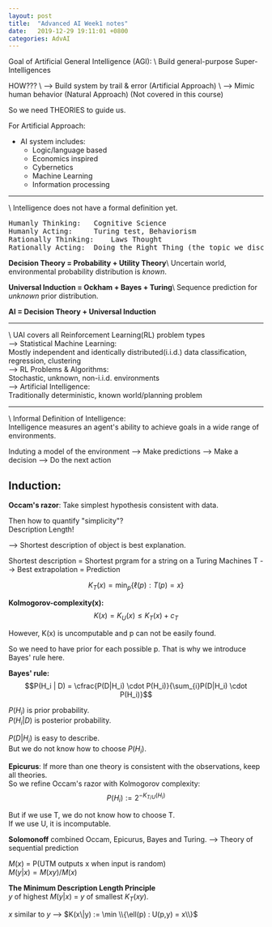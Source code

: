 ```yaml
---
layout: post
title:  "Advanced AI Week1 notes"
date:   2019-12-29 19:11:01 +0800
categories: AdvAI
---
```


Goal of Artificial General Intelligence (AGI): \\
Build general-purpose Super-Intelligences

HOW??? \\
--> Build system by trail & error (Artificial Approach) \\
--> Mimic human behavior (Natural Approach) (Not covered in this course)

So we need THEORIES to guide us.

For Artificial Approach: 
* AI system includes: 
	- Logic/language based 
	- Economics inspired 
	- Cybernetics 
	- Machine Learning 
	- Information processing



----------------------------------------------------  
\\
Intelligence does not have a formal definition yet.
<pre>
Humanly Thinking:	Cognitive Science
Humanly Acting:		Turing test, Behaviorism
Rationally Thinking:	Laws Thought
Rationally Acting:	Doing the Right Thing (the topic we discuss)
</pre>  


**Decision Theory = Probability + Utility Theory**\\
Uncertain world, environmental probability distribution is *known*.

**Universal Induction = Ockham + Bayes + Turing**\\
Sequence prediction for *unknown* prior distribution.

**AI = Decision Theory + Universal Induction**


------------------------------------------------------  
\\
UAI covers all Reinforcement Learning(RL) problem types  
--> Statistical Machine Learning:  
Mostly independent and identically distributed(i.i.d.) data classification, regression, clustering  
--> RL Problems & Algorithms:  
Stochastic, unknown, non-i.i.d. environments  
--> Artificial Intelligence:  
Traditionally deterministic, known world/planning problem  


------------------------------------------------------  
\\
Informal Definition of Intelligence:  
Intelligence measures an agent's ability to achieve goals in a wide range of environments.  

Induting a model of the environment --> Make predictions --> Make a decision --> Do the next action  

## Induction:  
**Occam's razor**: Take simplest hypothesis consistent with data.  

Then how to quantify "simplicity"?  
Description Length!

--> Shortest description of object is best explanation.

Shortest description = Shortest prgram for a string on a Turing Machines T --> Best extrapolation = Prediction  

$$K_T(x) = \min_{p}\{\ell(p) : T(p) = x\}$$

**Kolmogorov-complexity(x):**  
$$K(x) = K_U(x) \leq K_T(x) + c_T$$  

However, K(x) is uncomputable and p can not be easily found. 

So we need to have prior for each possible p. That is why we introduce Bayes' rule here.

**Bayes' rule:**  
$$P(H_i | D) = \cfrac{P(D|H_i) \cdot P(H_i)}{\sum_{i}P(D|H_i) \cdot P(H_i)}$$

$P(H_i)$ is prior probability.  
$P(H_i|D)$ is posterior probability.  

$P(D | H_i)$ is easy to describe.  
But we do not know how to choose $P(H_i)$.  

**Epicurus**: If more than one theory is consistent with the observations, keep all theories.  
So we refine Occam's razor with Kolmogorov complexity:
$$P(H_i) := 2^{-K_{T/U}(H_i)}$$

But if we use T, we do not know how to choose T.  
If we use U, it is incomputable.

**Solomonoff** combined Occam, Epicurus, Bayes and Turing. --> Theory of sequential prediction  

$M(x)$ = P(UTM outputs x when input is random)  
$M(y|x) = M(xy)/M(x)$

**The Minimum Description Length Principle**  
$y$ of highest $M(y|x)$ = $y$ of smallest $K_T(xy)$.

$x$ similar to $y$ --> $K(x\|y) := \min \\{\ell(p) : U(p,y) = x\\}$